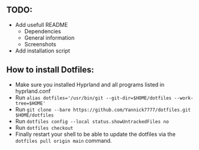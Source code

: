 ## TODO:
- Add usefull README
    - Dependencies
    - General information
    - Screenshots
- Add installation script

## How to install Dotfiles:
- Make sure you installed Hyprland and all programs listed in hyprland.conf
- Run `alias dotfiles='/usr/bin/git --git-dir=$HOME/dotfiles --work-tree=$HOME'`
- Run `git clone --bare https://github.com/Yannick7777/dotfiles.git $HOME/dotfiles`
- Run `dotfiles config --local status.showUntrackedFiles no`
- Run `dotfiles checkout`
- Finally restart your shell to be able to update the dotfiles via the `dotfiles pull origin main` command.
